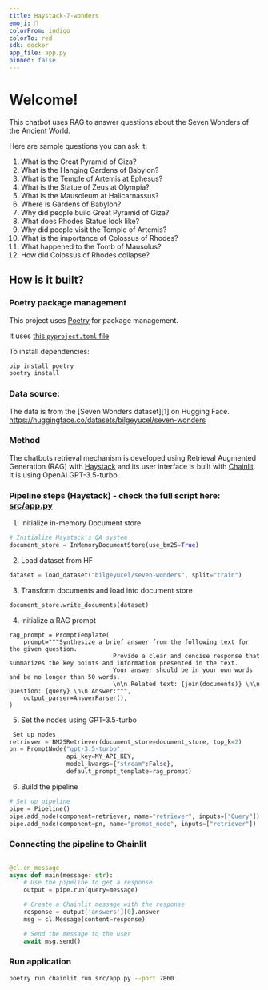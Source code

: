 ```yaml
---
title: Haystack-7-wonders
emoji: 🚀
colorFrom: indigo
colorTo: red
sdk: docker
app_file: app.py
pinned: false
---
```


# Welcome! 

This chatbot uses RAG to answer questions about the Seven Wonders of the Ancient World. 

Here are sample questions you can ask it:

1. What is the Great Pyramid of Giza?
2. What is the Hanging Gardens of Babylon?
3. What is the Temple of Artemis at Ephesus?
4. What is the Statue of Zeus at Olympia?
5. What is the Mausoleum at Halicarnassus?
6. Where is Gardens of Babylon?
7. Why did people build Great Pyramid of Giza?
8. What does Rhodes Statue look like?
9. Why did people visit the Temple of Artemis?
10. What is the importance of Colossus of Rhodes?
11. What happened to the Tomb of Mausolus?
12. How did Colossus of Rhodes collapse?

## How is it built?

### Poetry package management

This project uses [Poetry](https://python-poetry.org/) for package management.

It uses [this `pyproject.toml` file](pyproject.toml)

To install dependencies:

```bash
pip install poetry
poetry install
```

### Data source: 

The data is from the [Seven Wonders dataset][1] on Hugging Face. https://huggingface.co/datasets/bilgeyucel/seven-wonders

### Method

The chatbots retrieval mechanism is developed using Retrieval Augmented Generation (RAG) with [Haystack](https://haystack.deepset.ai/tutorials/22_pipeline_with_promptnode) and its user interface is built with [Chainlit](https://docs.chainlit.io/overview). It is using OpenAI GPT-3.5-turbo. 

### Pipeline steps (Haystack) - check the full script here: [src/app.py](src/app.py)

1. Initialize in-memory Document store

```python
# Initialize Haystack's QA system
document_store = InMemoryDocumentStore(use_bm25=True)
```
2. Load dataset from HF

```python
dataset = load_dataset("bilgeyucel/seven-wonders", split="train")
```

3. Transform documents and load into document store

```python
document_store.write_documents(dataset)
```
4. Initialize a RAG prompt

```
rag_prompt = PromptTemplate(
    prompt="""Synthesize a brief answer from the following text for the given question.
                             Provide a clear and concise response that summarizes the key points and information presented in the text.
                             Your answer should be in your own words and be no longer than 50 words.
                             \n\n Related text: {join(documents)} \n\n Question: {query} \n\n Answer:""",
    output_parser=AnswerParser(),
)

```

5. Set the nodes using GPT-3.5-turbo

```python
 Set up nodes
retriever = BM25Retriever(document_store=document_store, top_k=2)
pn = PromptNode("gpt-3.5-turbo", 
                api_key=MY_API_KEY, 
                model_kwargs={"stream":False},
                default_prompt_template=rag_prompt)

```

6. Build the pipeline

```python
# Set up pipeline
pipe = Pipeline()
pipe.add_node(component=retriever, name="retriever", inputs=["Query"])
pipe.add_node(component=pn, name="prompt_node", inputs=["retriever"])
```

### Connecting the pipeline to Chainlit

```python

@cl.on_message
async def main(message: str):
    # Use the pipeline to get a response
    output = pipe.run(query=message)

    # Create a Chainlit message with the response
    response = output['answers'][0].answer
    msg = cl.Message(content=response)

    # Send the message to the user
    await msg.send()
```

### Run application

``` bash
poetry run chainlit run src/app.py --port 7860
```